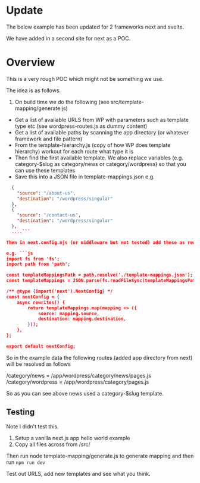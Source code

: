 # Update

The below example has been updated for 2 frameworks next and svelte.

We have added in a second site for next as a POC.


# Overview

This is a very rough POC which might not be something we use.

The idea is as follows.

1. On build time we do the following (see src/template-mapping/generate.js)

- Get a list of available URLS from WP with parameters such as template type etc (see wordpress-routes.js as dummy content)
- Get a list of available paths by scanning the app directory (or whatever framework and file pattern)
- From the template-hierarchy.js (copy of how WP does template hierarchy) workout for each route what type it is 
- Then find the first available template. We also replace variables (e.g. category-$slug as category/news or category/wordpress) so that you can use these templates
- Save this into a JSON file in template-mappings.json e.g.

```json
  {
    "source": "/about-us",
    "destination": "/wordpress/singular"
  },
  {
    "source": "/contact-us",
    "destination": "/wordpress/singular"
  },
  ....```

Then in next.config.mjs (or middleware but not tested) add these as rewrites

e.g. ```js
import fs from 'fs';
import path from 'path';

const templateMappingsPath = path.resolve('./template-mappings.json');
const templateMappings = JSON.parse(fs.readFileSync(templateMappingsPath, 'utf-8'));

/** @type {import('next').NextConfig} */
const nextConfig = {
    async rewrites() {
        return templateMappings.map(mapping => ({
            source: mapping.source,
            destination: mapping.destination,
        }));
    },
};

export default nextConfig;
```

So in the example data the following routes (added app directory from next) will be resolved as follows

/category/news = /app/wordpress/category/news/pages.js
/category/wordpress = /app/wordpress/category/pages.js

So as you can see above news used a category-$slug template.


## Testing

Note I didn't test this. 

1. Setup a vanilla next.js app hello world example
2. Copy all files across from /src/

Then run node template-mapping/generate.js to generate mapping and then run `npm run dev`

Test out URLS, add new templates and see what you think.
